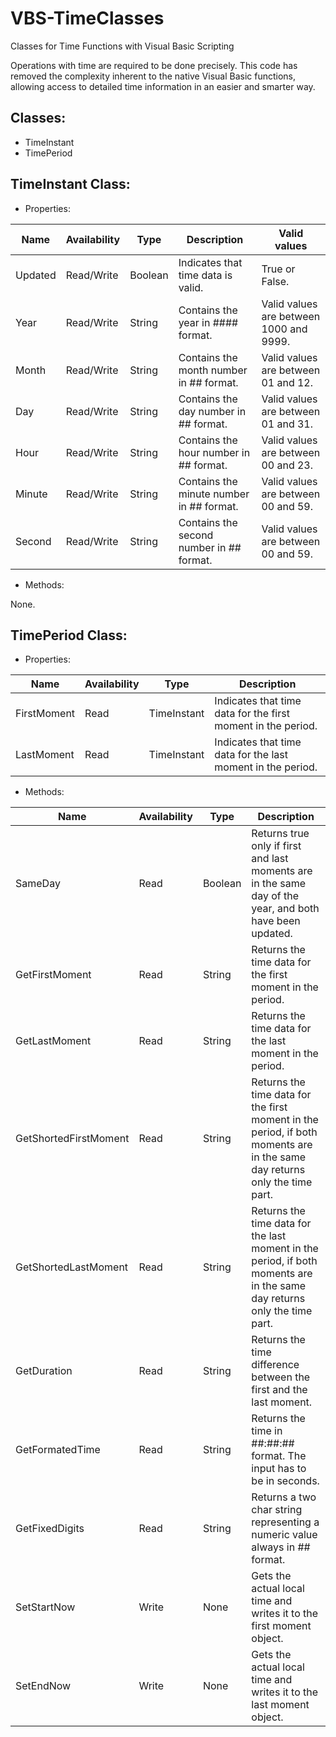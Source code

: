 # VBS-TimeClasses
Classes for Time Functions with Visual Basic Scripting

Operations with time are required to be done precisely. This code has removed the complexity inherent to the native Visual Basic functions, allowing access to detailed time information in an easier and smarter way.

Classes:
--------------------------------------
- TimeInstant
- TimePeriod

TimeInstant Class:
--------------------------------------

- Properties:

Name   | Availability | Type  | Description | Valid values
---    | ---          | ---   | ---         | ---
Updated|Read/Write    |Boolean|Indicates that time data is valid.| True or False.
Year   |Read/Write    |String |Contains the year in #### format.| Valid values are between 1000 and 9999.
Month  |Read/Write    |String |Contains the month number in ## format.| Valid values are between 01 and 12.
Day    |Read/Write    |String |Contains the day number in ## format.| Valid values are between 01 and 31.
Hour   |Read/Write    |String |Contains the hour number in ## format.| Valid values are between 00 and 23.
Minute |Read/Write    |String |Contains the minute number in ## format.| Valid values are between 00 and 59.
Second |Read/Write    |String |Contains the second number in ## format.| Valid values are between 00 and 59.

- Methods:

None.

TimePeriod Class:
-------------------------------------
- Properties:

Name   | Availability | Type  | Description 
---    | ---          | ---   | ---         
FirstMoment|Read|TimeInstant|Indicates that time data for the first moment in the period.
LastMoment |Read|TimeInstant|Indicates that time data for the last moment in the period.

- Methods:

Name   | Availability | Type  | Description 
---    | ---          | ---   | ---         
SameDay|Read|Boolean|Returns true only if first and last moments are in the same day of the year, and both have been updated.
GetFirstMoment|Read|String|Returns the time data for the first moment in the period.
GetLastMoment |Read|String|Returns the time data for the last moment in the period.
GetShortedFirstMoment|Read|String|Returns the time data for the first moment in the period, if both moments are in the same day returns only the time part.
GetShortedLastMoment |Read|String|Returns the time data for the last moment in the period, if both moments are in the same day returns only the time part.
GetDuration|Read|String|Returns the time difference between the first and the last moment.
GetFormatedTime|Read|String|Returns the time in ##:##:## format. The input has to be in seconds.
GetFixedDigits|Read|String|Returns a two char string representing a numeric value always in ## format.
SetStartNow|Write|None|Gets the actual local time and writes it to the first moment object.
SetEndNow|Write|None|Gets the actual local time and writes it to the last moment object.


